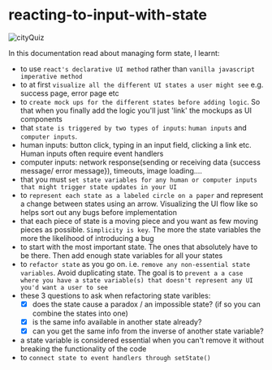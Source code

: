 # reacting-to-input-with-state

![cityQuiz](https://user-images.githubusercontent.com/85868026/210347844-d9350e18-a7c5-4f8a-9adc-d8fcba561d10.png)

In this documentation read about managing form state, I learnt:

- to use `react's declarative UI method` rather than `vanilla javascript imperative method`
- to at first `visualize all the different UI states a user might see` e.g. success page, error page etc
- to `create mock ups for the different states before adding logic`. So that when you finally add the logic you'll just 'link' the mockups as UI components
- that `state is triggered by two types of inputs`: `human inputs` and `computer inputs`.
- human inputs: button click, typing in an input field, clicking a link etc. Human inputs often require event handlers
- computer inputs: network response(sending or receiving data {success message/ error message}), timeouts, image loading....
- that you must `set state variables for any human or computer inputs that might trigger state updates in your UI`
- to `represent each state as a labeled circle on a paper` and represent a change between states using an arrow. Visualizing the UI flow like so helps sort out any bugs before implementation
- that each piece of state is a moving piece and you want as few moving pieces as possible. `Simplicity is key`. The more the state variables the more the likelihood of introducing a bug
- to start with the most important state. The ones that absolutely have to be there. Then add enough state variables for all your states
- to `refactor state` as you go on. i.e. `remove any non-essential state variables`. Avoid duplicating state. The goal is to `prevent a a case where you have a state variable(s) that doesn't represent any UI you'd want a user to see`
- these 3 questions to ask when refactoring state varibles:
  - [x] does the state cause a paradox / an impossible state? (if so you can combine the states into one)
  - [x] is the same info available in another state already?
  - [x] can you get the same info from the inverse of another state variable?
- a state variable is considered essential when you can't remove it without breaking the functionality of the code
- to `connect state to event handlers through setState()`
